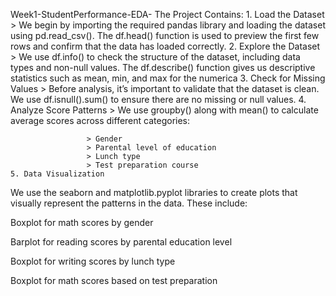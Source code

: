  Week1-StudentPerformance-EDA-
   The Project Contains:
       1. Load the Dataset
                > We begin by importing the required pandas library and loading the dataset using pd.read_csv(). The df.head() function is used to preview the first few rows and confirm that the data has loaded correctly.
      2. Explore the Dataset 
                > We use df.info() to check the structure of the dataset, including data types and non-null values. The df.describe() function gives us descriptive statistics such as mean, min, and max for the numerica
      3. Check for Missing Values
                > Before analysis, it’s important to validate that the dataset is clean. We use df.isnull().sum() to ensure there are no missing or null values.
      4. Analyze Score Patterns
                > We use groupby() along with mean() to calculate average scores across different categories:

                     > Gender
                     > Parental level of education
                     > Lunch type
                     > Test preparation course
    5. Data Visualization
We use the seaborn and matplotlib.pyplot libraries to create plots that visually represent the patterns in the data. These include:

Boxplot for math scores by gender

Barplot for reading scores by parental education level

Boxplot for writing scores by lunch type

Boxplot for math scores based on test preparation
